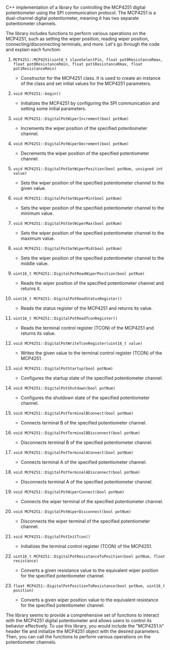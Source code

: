 C++ implementation of a library for controlling the MCP4251 digital potentiometer using the SPI communication protocol. The MCP4251 is a dual-channel digital potentiometer, meaning it has two separate potentiometer channels.

The library includes functions to perform various operations on the MCP4251, such as setting the wiper position, reading wiper position, connecting/disconnecting terminals, and more. Let's go through the code and explain each function:

1. `MCP4251::MCP4251(uint8_t slaveSelectPin, float pot0ResistanceRmax, float pot0ResistanceRmin, float pot1ResistanceRmax, float pot1ResistanceRmin)`
   - Constructor for the MCP4251 class. It is used to create an instance of the class and set initial values for the MCP4251 parameters.

2. `void MCP4251::begin()`
   - Initializes the MCP4251 by configuring the SPI communication and setting some initial parameters.

3. `void MCP4251::DigitalPotWiperIncrement(bool potNum)`
   - Increments the wiper position of the specified potentiometer channel.

4. `void MCP4251::DigitalPotWiperDecrement(bool potNum)`
   - Decrements the wiper position of the specified potentiometer channel.

5. `void MCP4251::DigitalPotSetWiperPosition(bool potNum, unsigned int value)`
   - Sets the wiper position of the specified potentiometer channel to the given value.

6. `void MCP4251::DigitalPotSetWiperMin(bool potNum)`
   - Sets the wiper position of the specified potentiometer channel to the minimum value.

7. `void MCP4251::DigitalPotSetWiperMax(bool potNum)`
   - Sets the wiper position of the specified potentiometer channel to the maximum value.

8. `void MCP4251::DigitalPotSetWiperMid(bool potNum)`
   - Sets the wiper position of the specified potentiometer channel to the middle value.

9. `uint16_t MCP4251::DigitalPotReadWiperPosition(bool potNum)`
   - Reads the wiper position of the specified potentiometer channel and returns it.

10. `uint16_t MCP4251::DigitalPotReadStatusRegister()`
    - Reads the status register of the MCP4251 and returns its value.

11. `uint16_t MCP4251::DigitalPotReadTconRegister()`
    - Reads the terminal control register (TCON) of the MCP4251 and returns its value.

12. `void MCP4251::DigitalPotWriteTconRegister(uint16_t value)`
    - Writes the given value to the terminal control register (TCON) of the MCP4251.

13. `void MCP4251::DigitalPotStartup(bool potNum)`
    - Configures the startup state of the specified potentiometer channel.

14. `void MCP4251::DigitalPotShutdown(bool potNum)`
    - Configures the shutdown state of the specified potentiometer channel.

15. `void MCP4251::DigitalPotTerminalBConnect(bool potNum)`
    - Connects terminal B of the specified potentiometer channel.

16. `void MCP4251::DigitalPotTerminalBDisconnect(bool potNum)`
    - Disconnects terminal B of the specified potentiometer channel.

17. `void MCP4251::DigitalPotTerminalAConnect(bool potNum)`
    - Connects terminal A of the specified potentiometer channel.

18. `void MCP4251::DigitalPotTerminalADisconnect(bool potNum)`
    - Disconnects terminal A of the specified potentiometer channel.

19. `void MCP4251::DigitalPotWiperConnect(bool potNum)`
    - Connects the wiper terminal of the specified potentiometer channel.

20. `void MCP4251::DigitalPotWiperDisconnect(bool potNum)`
    - Disconnects the wiper terminal of the specified potentiometer channel.

21. `void MCP4251::DigitalPotInitTcon()`
    - Initializes the terminal control register (TCON) of the MCP4251.

22. `uint16_t MCP4251::DigitalPotResistanceToPosition(bool potNum, float resistance)`
    - Converts a given resistance value to the equivalent wiper position for the specified potentiometer channel.

23. `float MCP4251::DigitalPotPositionToResistance(bool potNum, uint16_t position)`
    - Converts a given wiper position value to the equivalent resistance for the specified potentiometer channel.

The library seems to provide a comprehensive set of functions to interact with the MCP4251 digital potentiometer and allows users to control its behavior effectively. To use this library, you would include the "MCP4251.h" header file and initialize the MCP4251 object with the desired parameters. Then, you can call the functions to perform various operations on the potentiometer channels.
